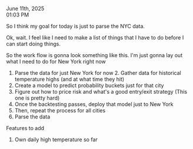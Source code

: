June 11th, 2025 \
01:03 PM


So I think my goal for today is just to parse the NYC data.

Ok, wait. I feel like I need to make a list of things that I have to do before I can start doing things.

So the work flow is gonna look something like this. I'm just gonna lay out what I need to do for
New York right now

1. Parse the data for just New York for now
   2. Gather data for historical temperature highs (and at what time they hit)
2. Create a model to predict probability buckets just for that city
3. Figure out how to price risk and what's a good entry/exit strategy (This one is pretty hard)
4. Once the backtesting passes, deploy that model just to New York
5. Then, repeat the process for all cities
4. Parse the data 



Features to add
1. Own daily high temperature so far